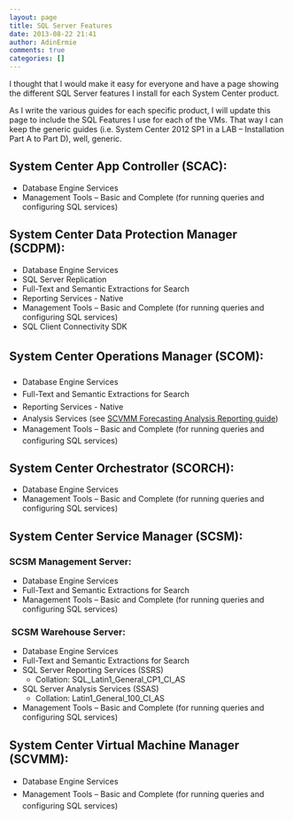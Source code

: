 ```yaml
---
layout: page
title: SQL Server Features
date: 2013-08-22 21:41
author: AdinErmie
comments: true
categories: []
---
```

I thought that I would make it easy for everyone and have a page showing the different SQL Server features I install for each System Center product.

As I write the various guides for each specific product, I will update this page to include the SQL Features I use for each of the VMs. That way I can keep the generic guides (i.e. System Center 2012 SP1 in a LAB – Installation Part A to Part D), well, generic.
<h2></h2>
<h2>System Center App Controller (SCAC):</h2>
<ul>
	<li>Database Engine Services</li>
	<li>Management Tools – Basic and Complete (for running queries and configuring SQL services)</li>
</ul>
<h2>System Center Data Protection Manager (SCDPM):</h2>
<ul>
	<li>Database Engine Services</li>
	<li>SQL Server Replication</li>
	<li>Full-Text and Semantic Extractions for Search</li>
	<li>Reporting Services - Native</li>
	<li>Management Tools – Basic and Complete (for running queries and configuring SQL services)</li>
	<li>SQL Client Connectivity SDK</li>
</ul>
<h2><span style="font-style: inherit; line-height: 1.625;">System Center Operations Manager (SCOM):</span></h2>
<ul>
	<li><span style="font-style: inherit; line-height: 1.625;">Database Engine Services</span></li>
	<li><span style="font-style: inherit; line-height: 1.625;">Full-Text and Semantic Extractions for Search</span></li>
	<li><span style="font-style: inherit; line-height: 1.625;">Reporting Services - Native</span></li>
	<li>Analysis Services (see <a title="SCVMM 2012 SP1 in a LAB – Installation Guide (Install Forecasting Analysis Reporting)" href="http://adinermie.com/scvmm-2012-sp1-in-a-lab-installation-guide-install-forecasting-analysis-reporting/" target="_blank">SCVMM Forecasting Analysis Reporting guide</a>)</li>
	<li><span style="font-style: inherit; line-height: 1.625;">Management Tools – Basic and Complete (for running queries and configuring SQL services)</span></li>
</ul>
<h2>System Center Orchestrator (SCORCH):</h2>
<ul>
	<li>Database Engine Services</li>
	<li>Management Tools – Basic and Complete (for running queries and configuring SQL services)</li>
</ul>
<h2>System Center Service Manager (SCSM):</h2>
<h3>SCSM Management Server:</h3>
<ul>
	<li>Database Engine Services</li>
	<li>Full-Text and Semantic Extractions for Search</li>
	<li>Management Tools – Basic and Complete (for running queries and configuring SQL services)</li>
</ul>
<h3> SCSM Warehouse Server:</h3>
<ul>
	<li>Database Engine Services</li>
	<li>Full-Text and Semantic Extractions for Search</li>
	<li>SQL Server Reporting Services (SSRS)
<ul>
	<li>Collation: SQL_Latin1_General_CP1_CI_AS</li>
</ul>
</li>
	<li>SQL Server Analysis Services (SSAS)
<ul>
	<li>Collation: Latin1_General_100_CI_AS</li>
</ul>
</li>
	<li>Management Tools – Basic and Complete (for running queries and configuring SQL services)</li>
</ul>
<h2>System Center Virtual Machine Manager (SCVMM):</h2>
<ul>
	<li><span style="font-style: inherit; line-height: 1.625;">Database Engine Services</span></li>
	<li><span style="font-style: inherit; line-height: 1.625;">Management Tools – Basic and Complete (for running queries and configuring SQL services)</span></li>
</ul>
